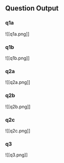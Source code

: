 ## Question Output

### q1a
![[q1a.png]]


### q1b

![[q1b.png]]

### q2a

![[q2a.png]]

### q2b

![[q2b.png]]

### q2c

![[q2c.png]]

### q3

![[q3.png]]